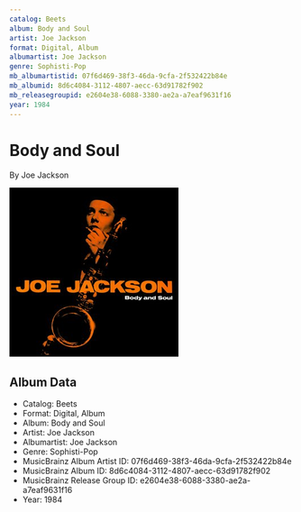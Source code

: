 ```yaml
---
catalog: Beets
album: Body and Soul
artist: Joe Jackson
format: Digital, Album
albumartist: Joe Jackson
genre: Sophisti-Pop
mb_albumartistid: 07f6d469-38f3-46da-9cfa-2f532422b84e
mb_albumid: 8d6c4084-3112-4807-aecc-63d91782f902
mb_releasegroupid: e2604e38-6088-3380-ae2a-a7eaf9631f16
year: 1984
---
```


# Body and Soul

By Joe Jackson

![](../../assets/beetscovers/Joe_Jackson-Body_and_Soul.jpg)

## Album Data

- Catalog: Beets
- Format: Digital, Album
- Album: Body and Soul
- Artist: Joe Jackson
- Albumartist: Joe Jackson
- Genre: Sophisti-Pop
- MusicBrainz Album Artist ID: 07f6d469-38f3-46da-9cfa-2f532422b84e
- MusicBrainz Album ID: 8d6c4084-3112-4807-aecc-63d91782f902
- MusicBrainz Release Group ID: e2604e38-6088-3380-ae2a-a7eaf9631f16
- Year: 1984

